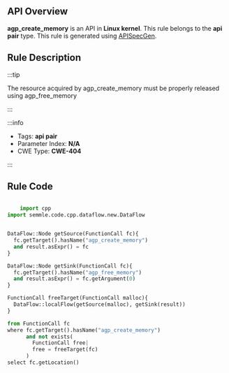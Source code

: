 ---
---


## API Overview
**agp_create_memory** is an API in **Linux kernel**. This rule belongs to the **api pair** type. This rule is generated using [APISpecGen](../../tools/APISpecGen).
## Rule Description

:::tip

The resource acquired by agp_create_memory must be properly released using agp_free_memory

:::

:::info

- Tags: **api pair**
- Parameter Index: **N/A**
- CWE Type: **CWE-404**

:::

## Rule Code
```python

    import cpp
import semmle.code.cpp.dataflow.new.DataFlow


DataFlow::Node getSource(FunctionCall fc){
  fc.getTarget().hasName("agp_create_memory")
  and result.asExpr() = fc
}

DataFlow::Node getSink(FunctionCall fc){
  fc.getTarget().hasName("agp_free_memory")
  and result.asExpr() = fc.getArgument(0)
}

FunctionCall freeTarget(FunctionCall malloc){
  DataFlow::localFlow(getSource(malloc), getSink(result))
}

from FunctionCall fc
where fc.getTarget().hasName("agp_create_memory")
      and not exists(
        FunctionCall free| 
        free = freeTarget(fc)
      )
select fc.getLocation()

    
```
